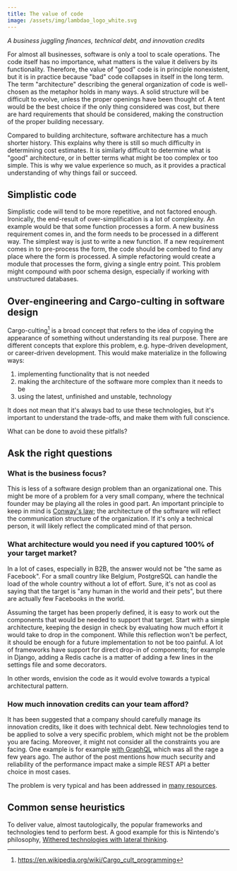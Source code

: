 ```yaml
---
title: The value of code
image: /assets/img/lambdao_logo_white.svg
---
```


_A business juggling finances, technical debt, and innovation credits_

For almost all businesses, software is only a tool to scale operations.
The code itself has no importance, what matters is the value it delivers by its functionality.
Therefore, the value of "good" code is in principle nonexistent, but it is in practice because "bad" code collapses in itself in the long term. 
The term "architecture" describing the general organization of code is well-chosen as the metaphor holds in many ways.
A solid structure will be difficult to evolve, unless the proper openings have been thought of. 
A tent would be the best choice if the only thing considered was cost, but there are hard requirements that should be considered, making the construction of the proper building necessary.

Compared to building architecture, software architecture has a much shorter history.
This explains why there is still so much difficulty in determining cost estimates.
It is similarly difficult to determine what is "good" architecture, or in better terms what might be too complex or too simple.
This is why we value experience so much, as it provides a practical understanding of why things fail or succeed.


## Simplistic code

Simplistic code will tend to be more repetitive, and not factored enough.
Ironically, the end-result of over-simplification is a lot of complexity.
An example would be that some function processes a form.
A new business requirement comes in, and the form needs to be processed in a different way.
The simplest way is just to write a new function. 
If a new requirement comes in to pre-process the form, the code should be combed to find any place where the form is processed.
A simple refactoring would create a module that processes the form, giving a single entry point.
This problem might compound with poor schema design, especially if working with unstructured databases.

## Over-engineering and Cargo-culting in software design

Cargo-culting[^cargo] is a broad concept that refers to the idea of copying the appearance of something without understanding its real purpose. There are different concepts that explore this problem, e.g. hype-driven development, or career-driven development.
This would make materialize in the following ways:
1) implementing functionality that is not needed
2) making the architecture of the software more complex than it needs to be
3) using the latest, unfinished and unstable, technology

It does not mean that it's always bad to use these technologies, but it's important to understand the trade-offs, and make them with full conscience.

What can be done to avoid these pitfalls?

## Ask the right questions

### What is the business focus?

This is less of a software design problem than an organizational one.
This might be more of a problem for a very small company, where the technical founder may be playing all the roles in good part.
An important principle to keep in mind is [Conway's law](https://martinfowler.com/bliki/ConwaysLaw.html); the architecture of the software will reflect the communication structure of the organization.
If it's only a technical person, it will likely reflect the complicated mind of that person.

[//]: # (This is fine if the product is targeted towards developers, who tend to be more forgiving of complexity.)

### What architecture would you need if you captured 100% of your target market?

In a lot of cases, especially in B2B, the answer would not be "the same as Facebook".
For a small country like Belgium, PostgreSQL can handle the load of the whole country without a lot of effort.
Sure, it's not as cool as saying that the target is "any human in the world and their pets", but there are actually few Facebooks in the world.

Assuming the target has been properly defined, it is easy to work out the components that would be needed to support that target.
Start with a simple architecture, keeping the design in check by evaluating how much effort it would take to drop in the component. 
While this reflection won't be perfect, it should be enough for a future implementation to not be too painful.
A lot of frameworks have support for direct drop-in of components; for example in Django, adding a Redis cache is a matter of adding a few lines in the settings file and some decorators.

In other words, envision the code as it would evolve towards a typical architectural pattern.

### How much innovation credits can your team afford?

It has been suggested that a company should carefully manage its innovation credits, like it does with technical debt. 
New technologies tend to be applied to solve a very specific problem, which might not be the problem you are facing.
Moreover, it might not consider all the constraints you are facing.
One example is for example [with GraphQL](https://bessey.dev/blog/2024/05/24/why-im-over-graphql/) which was all the rage a few years ago. 
The author of the post mentions how much security and reliability of the performance impact make a simple REST API a better choice in most cases.

The problem is very typical and has been addressed in [many resources](https://www.detroitlabs.com/blog/avoid-shiny-objects-2/).

[//]: # (If all the constraints were considered, it would be likely that the shiny technology would have been as bloated as the current one.)

## Common sense heuristics

To deliver value, almost tautologically, the popular frameworks and technologies tend to perform best.
A good example for this is Nintendo's philosophy, [Withered technologies with lateral thinking](https://medium.com/@adamagb/nintendo-s-little-known-product-philosophy-lateral-thinking-with-withered-technology-bac7257d8f4).

    
[^cargo]: https://en.wikipedia.org/wiki/Cargo_cult_programming